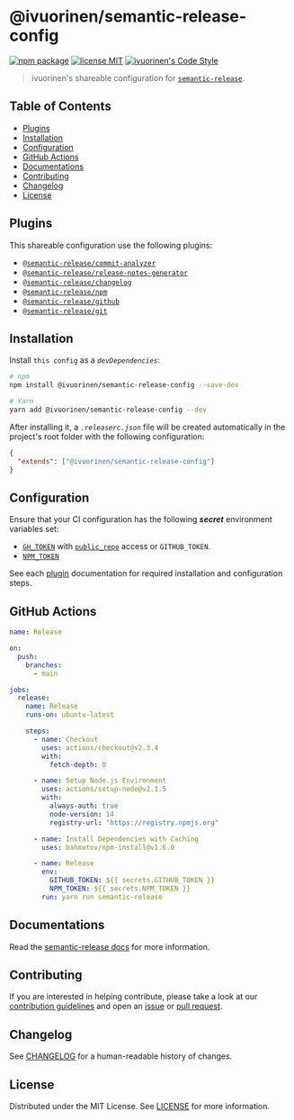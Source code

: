 # @ivuorinen/semantic-release-config <!-- omit in toc -->

[![npm package][npm-badge]][npm-link]
[![license MIT][license-badge]][license-link]
[![ivuorinen's Code Style][style-badge]][style-link]

> ivuorinen's shareable configuration for [`semantic-release`][semantic-release-link].

## Table of Contents <!-- omit in toc -->

- [Plugins](#plugins)
- [Installation](#installation)
- [Configuration](#configuration)
- [GitHub Actions](#github-actions)
- [Documentations](#documentations)
- [Contributing](#contributing)
- [Changelog](#changelog)
- [License](#license)

## Plugins

This shareable configuration use the following plugins:

- [`@semantic-release/commit-analyzer`][sr-commit-analyzer-link]
- [`@semantic-release/release-notes-generator`][sr-release-notes-generator-link]
- [`@semantic-release/changelog`][sr-changelog-link]
- [`@semantic-release/npm`][sr-npm-link]
- [`@semantic-release/github`][sr-github-link]
- [`@semantic-release/git`][sr-git-link]

## Installation

Install `this config` as a _`devDependencies`_:

```sh
# npm
npm install @ivuorinen/semantic-release-config --save-dev

# Yarn
yarn add @ivuorinen/semantic-release-config --dev
```

After installing it, a _`.releaserc.json`_ file will be created automatically in the project's root folder with the following configuration:

```json
{
  "extends": ["@ivuorinen/semantic-release-config"]
}
```

## Configuration

Ensure that your CI configuration has the following **_secret_** environment variables set:

- [`GH_TOKEN`][gh-token-link] with [`public_repo`][gh-scopes-link] access or `GITHUB_TOKEN`.
- [`NPM_TOKEN`][npm-token-link]

See each [plugin](#plugins) documentation for required installation and configuration steps.

## GitHub Actions

```yaml
name: Release

on:
  push:
    branches:
      - main

jobs:
  release:
    name: Release
    runs-on: ubuntu-latest

    steps:
      - name: Checkout
        uses: actions/checkout@v2.3.4
        with:
          fetch-depth: 0

      - name: Setup Node.js Environment
        uses: actions/setup-node@v2.1.5
        with:
          always-auth: true
          node-version: 14
          registry-url: "https://registry.npmjs.org"

      - name: Install Dependencies with Caching
        uses: bahmutov/npm-install@v1.6.0

      - name: Release
        env:
          GITHUB_TOKEN: ${{ secrets.GITHUB_TOKEN }}
          NPM_TOKEN: ${{ secrets.NPM_TOKEN }}
        run: yarn run semantic-release
```

## Documentations

Read the [semantic-release docs][semantic-release-docs-link] for more information.

## Contributing

If you are interested in helping contribute, please take a look at our [contribution guidelines][contributing-link] and open an [issue][issue-link] or [pull request][pull-request-link].

## Changelog

See [CHANGELOG][changelog-link] for a human-readable history of changes.

## License

Distributed under the MIT License. See [LICENSE][license-link] for more information.

[changelog-link]: ./CHANGELOG.md
[contributing-link]: https://github.com/ivuorinen/.github/blob/main/CONTRIBUTING.md
[gh-scopes-link]: https://docs.github.com/en/developers/apps/scopes-for-oauth-apps#available-scopes
[gh-token-link]: https://github.com/settings/tokens/new?scopes=public_repo
[issue-link]: https://github.com/ivuorinen/base-configs/issues
[license-badge]: https://img.shields.io/github/license/ivuorinen/base-configs?style=flat-square&labelColor=292a44&color=663399
[license-link]: ./LICENSE
[npm-badge]: https://img.shields.io/npm/v/@ivuorinen/semantic-release-config?style=flat-square&labelColor=292a44&color=663399
[npm-link]: https://www.npmjs.com/package/@ivuorinen/semantic-release-config
[npm-token-link]: https://docs.npmjs.com/about-access-tokens
[pull-request-link]: https://github.com/ivuorinen/base-configs/pulls
[semantic-release-docs-link]: https://semantic-release.gitbook.io/
[semantic-release-link]: https://github.com/semantic-release/semantic-release
[sr-changelog-link]: https://github.com/semantic-release/changelog
[sr-commit-analyzer-link]: https://github.com/semantic-release/commit-analyzer
[sr-git-link]: https://github.com/semantic-release/git
[sr-github-link]: https://github.com/semantic-release/github
[sr-npm-link]: https://github.com/semantic-release/npm
[sr-release-notes-generator-link]: https://github.com/semantic-release/release-notes-generator
[style-badge]: https://img.shields.io/badge/code_style-ivuorinen%E2%80%99s-663399.svg?labelColor=292a44&style=flat-square
[style-link]: https://github.com/ivuorinen/base-configs
